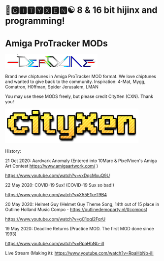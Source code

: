 # 🌆🅲🅸🆃🆈🆇🅴🅽☯️ 8 & 16 bit hijinx and programming!

# Amiga ProTracker MODs

![Deadline](https://github.com/cityxen/mods/raw/master/images/deadline97.png)

Brand new chiptunes in Amiga ProTracker MOD format. We love chiptunes and wanted to give back to the community. Inspiration: 4-Mat, Mygg, Comatron, H0ffman, 
Spider Jerusalem, LMAN

You may use these MODS freely, but please credit CityXen (CXN). Thank you!

![CityXen](https://github.com/cityxen/mods/raw/master/images/cityxen3.png)

History:

21 Oct 2020: Aardvark Anomaly
  (Entered into 10Marc & PixelVixen's Amiga Art Contest https://www.amigaartwork.com/ )
  
  https://www.youtube.com/watch?v=vxDqcMxuQ9U

22 May 2020: COVID-19 Sux!
  (COVID-19 Sux so bad!)

  https://www.youtube.com/watch?v=X55E1keT9B4

20 May 2020: Helmet Guy
  (Helmet Guy Theme Song, 14th out of 15 place in Outline Holland Music Compo - https://outlinedemoparty.nl/#compos)

  https://www.youtube.com/watch?v=gC1oql2FqrU

19 May 2020: Deadline Returns
  (Practice MOD. The first MOD done since 1993)

  https://www.youtube.com/watch?v=RpaHbNb-iII

  Live Stream (Making it): https://www.youtube.com/watch?v=RpaHbNb-iII
